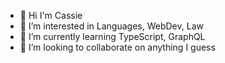 - 👋 Hi I'm Cassie
- 👀 I’m interested in Languages, WebDev, Law
- 🌱 I’m currently learning TypeScript, GraphQL
- 💞️ I’m looking to collaborate on anything I guess

<!---
ryanchew3/cassiechew is a ✨ special ✨ repository because its `README.md` (this file) appears on your GitHub profile.
You can click the Preview link to take a look at your changes.
--->
